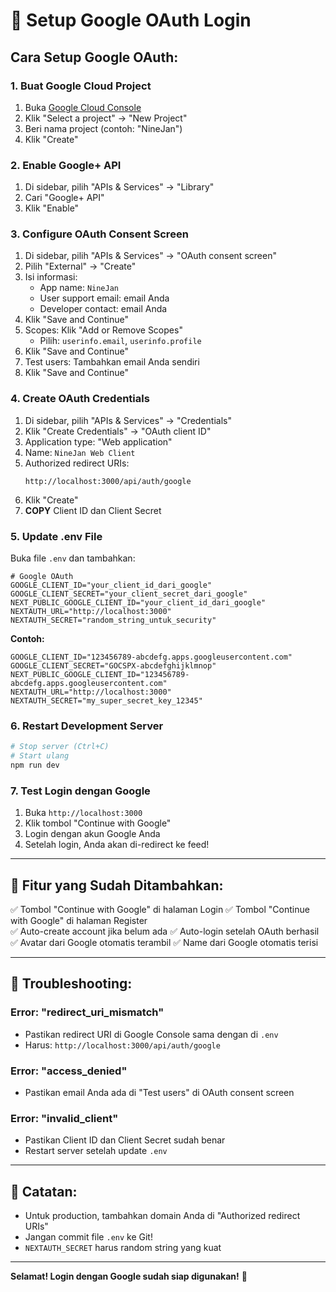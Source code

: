 # 🔐 Setup Google OAuth Login

## Cara Setup Google OAuth:

### 1. Buat Google Cloud Project

1. Buka [Google Cloud Console](https://console.cloud.google.com/)
2. Klik "Select a project" → "New Project"
3. Beri nama project (contoh: "NineJan")
4. Klik "Create"

### 2. Enable Google+ API

1. Di sidebar, pilih "APIs & Services" → "Library"
2. Cari "Google+ API"
3. Klik "Enable"

### 3. Configure OAuth Consent Screen

1. Di sidebar, pilih "APIs & Services" → "OAuth consent screen"
2. Pilih "External" → "Create"
3. Isi informasi:
   - App name: `NineJan`
   - User support email: email Anda
   - Developer contact: email Anda
4. Klik "Save and Continue"
5. Scopes: Klik "Add or Remove Scopes"
   - Pilih: `userinfo.email`, `userinfo.profile`
6. Klik "Save and Continue"
7. Test users: Tambahkan email Anda sendiri
8. Klik "Save and Continue"

### 4. Create OAuth Credentials

1. Di sidebar, pilih "APIs & Services" → "Credentials"
2. Klik "Create Credentials" → "OAuth client ID"
3. Application type: "Web application"
4. Name: `NineJan Web Client`
5. Authorized redirect URIs:
   ```
   http://localhost:3000/api/auth/google
   ```
6. Klik "Create"
7. **COPY** Client ID dan Client Secret

### 5. Update .env File

Buka file `.env` dan tambahkan:

```env
# Google OAuth
GOOGLE_CLIENT_ID="your_client_id_dari_google"
GOOGLE_CLIENT_SECRET="your_client_secret_dari_google"
NEXT_PUBLIC_GOOGLE_CLIENT_ID="your_client_id_dari_google"
NEXTAUTH_URL="http://localhost:3000"
NEXTAUTH_SECRET="random_string_untuk_security"
```

**Contoh:**
```env
GOOGLE_CLIENT_ID="123456789-abcdefg.apps.googleusercontent.com"
GOOGLE_CLIENT_SECRET="GOCSPX-abcdefghijklmnop"
NEXT_PUBLIC_GOOGLE_CLIENT_ID="123456789-abcdefg.apps.googleusercontent.com"
NEXTAUTH_URL="http://localhost:3000"
NEXTAUTH_SECRET="my_super_secret_key_12345"
```

### 6. Restart Development Server

```bash
# Stop server (Ctrl+C)
# Start ulang
npm run dev
```

### 7. Test Login dengan Google

1. Buka `http://localhost:3000`
2. Klik tombol "Continue with Google"
3. Login dengan akun Google Anda
4. Setelah login, Anda akan di-redirect ke feed!

---

## 🚀 Fitur yang Sudah Ditambahkan:

✅ Tombol "Continue with Google" di halaman Login
✅ Tombol "Continue with Google" di halaman Register  
✅ Auto-create account jika belum ada
✅ Auto-login setelah OAuth berhasil
✅ Avatar dari Google otomatis terambil
✅ Name dari Google otomatis terisi

---

## 🔧 Troubleshooting:

### Error: "redirect_uri_mismatch"
- Pastikan redirect URI di Google Console sama dengan di `.env`
- Harus: `http://localhost:3000/api/auth/google`

### Error: "access_denied"
- Pastikan email Anda ada di "Test users" di OAuth consent screen

### Error: "invalid_client"
- Pastikan Client ID dan Client Secret sudah benar
- Restart server setelah update `.env`

---

## 📝 Catatan:

- Untuk production, tambahkan domain Anda di "Authorized redirect URIs"
- Jangan commit file `.env` ke Git!
- `NEXTAUTH_SECRET` harus random string yang kuat

---

**Selamat! Login dengan Google sudah siap digunakan!** 🎉


